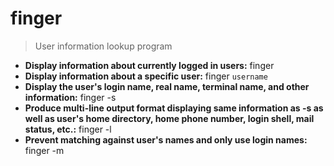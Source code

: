 # finger
> User information lookup program
- **Display information about currently logged in users:**
finger
- **Display information about a specific user:**
finger `username`
- **Display the user's login name, real name, terminal name, and other information:**
finger -s
- **Produce multi-line output format displaying same information as -s as well as user's home directory, home phone number, login shell, mail status, etc.:**
finger -l
- **Prevent matching against user's names and only use login names:**
finger -m
